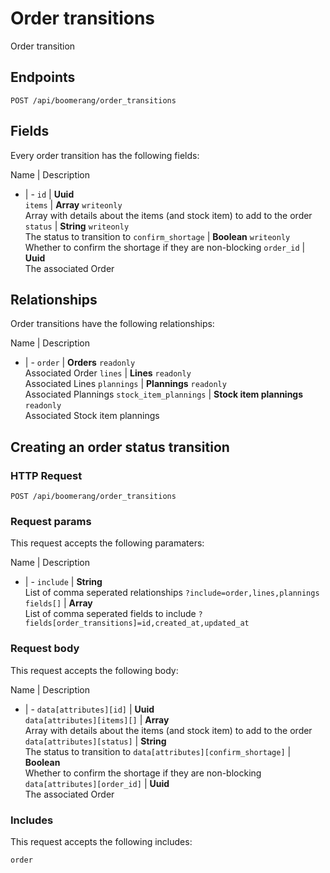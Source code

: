 # Order transitions

Order transition

## Endpoints
`POST /api/boomerang/order_transitions`

## Fields
Every order transition has the following fields:

Name | Description
- | -
`id` | **Uuid**<br>
`items` | **Array** `writeonly`<br>Array with details about the items (and stock item) to add to the order
`status` | **String** `writeonly`<br>The status to transition to
`confirm_shortage` | **Boolean** `writeonly`<br>Whether to confirm the shortage if they are non-blocking
`order_id` | **Uuid**<br>The associated Order


## Relationships
Order transitions have the following relationships:

Name | Description
- | -
`order` | **Orders** `readonly`<br>Associated Order
`lines` | **Lines** `readonly`<br>Associated Lines
`plannings` | **Plannings** `readonly`<br>Associated Plannings
`stock_item_plannings` | **Stock item plannings** `readonly`<br>Associated Stock item plannings


## Creating an order status transition


### HTTP Request

`POST /api/boomerang/order_transitions`

### Request params

This request accepts the following paramaters:

Name | Description
- | -
`include` | **String**<br>List of comma seperated relationships `?include=order,lines,plannings`
`fields[]` | **Array**<br>List of comma seperated fields to include `?fields[order_transitions]=id,created_at,updated_at`


### Request body

This request accepts the following body:

Name | Description
- | -
`data[attributes][id]` | **Uuid**<br>
`data[attributes][items][]` | **Array**<br>Array with details about the items (and stock item) to add to the order
`data[attributes][status]` | **String**<br>The status to transition to
`data[attributes][confirm_shortage]` | **Boolean**<br>Whether to confirm the shortage if they are non-blocking
`data[attributes][order_id]` | **Uuid**<br>The associated Order


### Includes

This request accepts the following includes:

`order`





